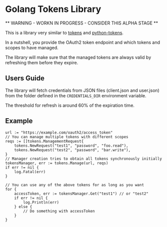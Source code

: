 # Golang Tokens Library

** WARNING - WORKN IN PROGRESS - CONSIDER THIS ALPHA STAGE **

This is a library very similar to [tokens](https://github.com/zalando-stups/tokens) and [python-tokens](https://github.com/zalando-stups/python-tokens).

In a nutshell, you provide the OAuth2 token endpoint and which tokens and scopes to have managed.
 
The library will make sure that the managed tokens are always valid by refreshing them before they expire.

## Users Guide

The library will fetch credentials from JSON files (client.json and user.json) from the folder defined in the `CREDENTIALS_DIR` environment variable.

The threshold for refresh is around 60% of the expiration time.

## Example

	url := "https://example.com/oauth2/access_token"
	// You can manage multiple tokens with different scopes
	reqs := []tokens.ManagementRequest{
		tokens.NewRequest("test1", "password", "foo.read"),
		tokens.NewRequest("test2", "password", "bar.write"),
	}
	// Manager creation tries to obtain all tokens synchronously initially
	tokensManager, err := tokens.Manage(url, reqs)
	if err != nil {
		log.Fatal(err)
	}

	// You can use any of the above tokens for as long as you want
	for {
		accessToken, err := tokensManager.Get("test1") // or "test2"
		if err != nil {
			log.Println(err)
		} else {
			// Do something with accessToken
		}
	}
